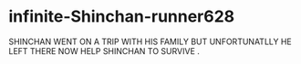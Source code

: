 # infinite-Shinchan-runner628
SHINCHAN WENT ON A TRIP WITH HIS FAMILY BUT UNFORTUNATLLY HE LEFT THERE NOW HELP SHINCHAN TO SURVIVE .
